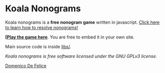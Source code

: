 Koala Nonograms
===============

Koala nonograms is a **free nonogram game** written in javascript.
[Click here to learn how to resolve nonograms!](http://en.wikipedia.org/wiki/Nonogram)

**[[Play the game here](http://freenonograms.altervista.org)**.
You are free to embed it in your own site.

Main source code is inside [libs/](https://github.com/DomenicoDeFelice/Koala-Nonograms/tree/master/libs).

*Koala nonograms is free software licensed under the GNU GPLv3 license.*

[Domenico De Felice](http://domenicodefelice.blogspot.com/p/about-me.html)
